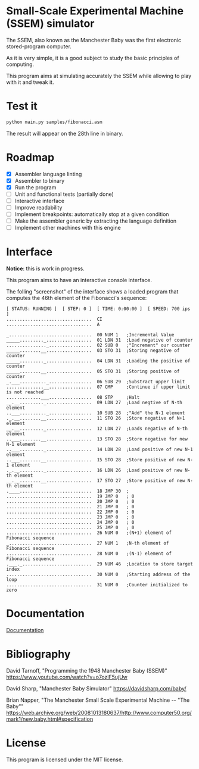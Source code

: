 # Small-Scale Experimental Machine (SSEM) simulator

The SSEM, also known as the Manchester Baby was the first electronic stored-program computer.

As it is very simple, it is a good subject to study the basic principles of computing.

This program aims at simulating accurately the SSEM while allowing to play with it and tweak it.

# Test it

```sh
python main.py samples/fibonacci.asm
```
The result will appear on the 28th line in binary.

# Roadmap

- [x] Assembler language linting
- [x] Assembler to binary
- [x] Run the program
- [ ] Unit and functional tests (partially done)
- [ ] Interactive interface
- [ ] Improve readability
- [ ] Implement breakpoints: automatically stop at a given condition
- [ ] Make the assembler generic by extracting the language definition
- [ ] Implement other machines with this engine

# Interface

**Notice**: this is work in progress.

This program aims to have an interactive console interface.

The folling "screenshot" of the interface shows a loaded program that computes
the 46th element of the Fibonacci's sequence:
```
[ STATUS: RUNNING ]  [ STEP: 0 ]  [ TIME: 0:00:00 ]  [ SPEED: 700 ips ]
................................  CI
................................  A

_...............................  00 NUM 1   ;Incremental Value
_____........._.................  01 LDN 31  ;Load negative of counter
..............._................  02 SUB 0   ;"Increment" our counter
_____........__.................  03 STO 31  ;Storing negative of counter
_____........._.................  04 LDN 31  ;Loading the positive of counter
_____........__.................  05 STO 31  ;Storing positive of counter
_.___.........._................  06 SUB 29  ;Substract upper limit
..............__................  07 CMP     ;Continue if upper limit is not reached
.............___................  08 STP     ;Halt
__.__........._.................  09 LDN 27  ;Load negtive of N-th element
..___.........._................  10 SUB 28  ;"Add" the N-1 element
._.__........__.................  11 STO 26  ;Store negative of N+1 element
__.__........._.................  12 LDN 27  ;Loads negative of N-th element
..___........__.................  13 STO 28  ;Store negative for new N-1 element
..___........._.................  14 LDN 28  ;Load positive of new N-1 element
..___........__.................  15 STO 28  ;Store positive of new N-1 element
._.__........._.................  16 LDN 26  ;Load positive of new N-th element
__.__........__.................  17 STO 27  ;Store positive of new N-th element
.____...........................  18 JMP 30  ;
................................  19 JMP 0   ; 0
................................  20 JMP 0   ; 0
................................  21 JMP 0   ; 0
................................  22 JMP 0   ; 0
................................  23 JMP 0   ; 0
................................  24 JMP 0   ; 0
................................  25 JMP 0   ; 0
................................  26 NUM 0   ;(N+1) element of Fibonacci sequence
_...............................  27 NUM 1   ;N-th element of Fibonacci sequence
................................  28 NUM 0   ;(N-1) element of Fibonacci sequence
.___._..........................  29 NUM 46  ;Location to store target index
................................  30 NUM 0   ;Starting address of the loop
................................  31 NUM 0   ;Counter initialized to zero
```

# Documentation

[Documentation](docs/README.md)

# Bibliography

David Tarnoff, "Programming the 1948 Manchester Baby (SSEM)" https://www.youtube.com/watch?v=o7ozlF5ujUw

David Sharp, "Manchester Baby Simulator" https://davidsharp.com/baby/

Brian Napper, "The Manchester Small Scale Experimental Machine -- "The Baby""
https://web.archive.org/web/20081013180637/http://www.computer50.org/mark1/new.baby.html#specification

# License

This program is licensed under the MIT license.
